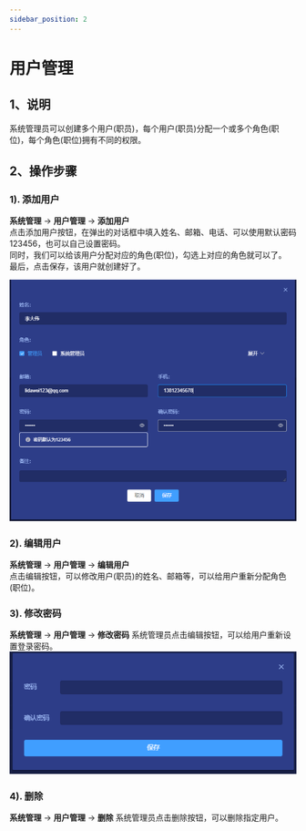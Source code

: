 ```yaml
---
sidebar_position: 2
---
```


# 用户管理

## 1、说明
系统管理员可以创建多个用户(职员)，每个用户(职员)分配一个或多个角色(职位)，每个角色(职位)拥有不同的权限。

## 2、操作步骤
 
### 1). 添加用户
**系统管理** -> **用户管理** -> **添加用户**  
点击添加用户按钮，在弹出的对话框中填入姓名、邮箱、电话、可以使用默认密码123456，也可以自己设置密码。  
同时，我们可以给该用户分配对应的角色(职位)，勾选上对应的角色就可以了。  
最后，点击保存，该用户就创建好了。

![img.png](images/user_managment_02_01.png)

### 2). 编辑用户
**系统管理** -> **用户管理** -> **编辑用户**  
点击编辑按钮，可以修改用户(职员)的姓名、邮箱等，可以给用户重新分配角色(职位)。  

### 3). 修改密码
**系统管理** -> **用户管理** -> **修改密码** 
系统管理员点击编辑按钮，可以给用户重新设置登录密码。
![img.png](images/user_managment_02_03.png)

### 4). 删除
**系统管理** -> **用户管理** -> **删除**
系统管理员点击删除按钮，可以删除指定用户。


